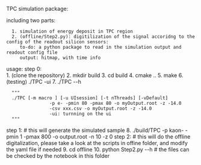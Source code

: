 TPC simulation package:

including two parts:

      1. simulation of energy deposit in TPC region   
      2. (offline/Step2.py): digitilization of the signal accoridng to the config of the readout silicon sensors:
         to-do: a python package to read in the simulation output and readout config file
         output: hitmap, with time info


usage:
   step 0:  
      1. (clone the repository)
      2. mkdir build 
      3. cd build 
      4. cmake ..
      5. make 
      6. (testing) ./TPC -ui
      7. ./TPC --h

      """
      ./TPC [-m macro ] [-u UIsession] [-t nThreads] [-vDefault]
                    -p e- -pmin 80 -pmax 80 -o myOutput.root -z -14.0
                    -csv xxx.csv -o myOutput.root -z -14.0
                    -ui: turnning on the ui
      """
   step 1: # this will generate the simulated sample 
      8. ./build/TPC -p kaon- -pmin 1 -pmax 800 -o output.root -n 10 -z 0
   step 2: # this will do the offline digitalization, please take a look at the scripts in offine folder, and modify the yaml file if needed 
      9. cd offline
      10. python Step2.py --h 
         # the files can be checked by the notebook in this folder 


      
